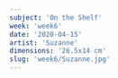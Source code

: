 ```yaml
---
subject: 'On the Shelf'
week: 'week6'
date: '2020-04-15'
artist: 'Suzanne'
dimensions: '26.5x14 cm'
slug: 'week6/Suzanne.jpg'
---
```

